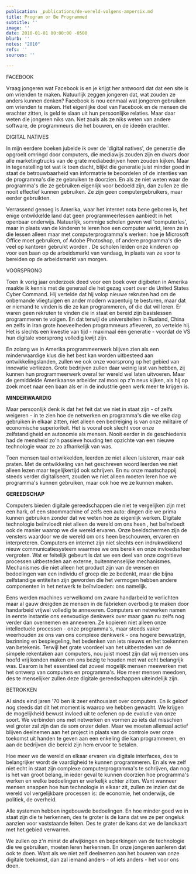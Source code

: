 ```yaml
---
publication: _publications/de-wereld-volgens-ampersix.md
title: Program or Be Programmed
subtitle: ''
image: ''
date: 2010-01-01 00:00:00 -0500
blurb: ''
notes: "2010"
refs: ''
sources: ''

---
```

FACEBOOK

Vraag jongeren wat Facebook is en je krijgt her antwoord dat dat een site is om vrienden te maken. Natuurlijk zeggen jongeren dat, wat zouden ze anders kunnen denken? Facebook is nou eenmaal wat jongeren gebruiken om vrienden te maken. Het eigenlijke doel van Facebook en de mensen die erachter zitten, is geld te slaan uit hun persoonlijke relaties. Maar daar weten die jongeren niks van. Net zoals als ze niks weten van andere software, de programmeurs die het bouwen, en de ideeën erachter.

DIGITAL NATIVES

In mijn eerdere boeken jubelde ik over de 'digital natives', de generatie die opgroeit omringd door computers, die mediawijs zouden zijn en dwars door alle marketingtrucks van de grate mediabedrijven heen zouden kijken. Maar in tegenstelling tot wat ik toen dacht, blijkt die generatie juist minder goed in staat de betrouwbaarheid van informatrie te beoordelen of de intenties van de programma's die ze gebruiken te doorzien. En als ze niet weten waar de programma's die ze gebruiken eigenlijk voor bedoeld zijn, dan zullen ze die nooit effectief kunnen gebruiken. Ze zijn geen computergebruikers, maar eerder gebruikten.

Verrassend genoeg is Amerika, waar het internet nota bene geboren is, het enige ontwikkelde land dat geen programmeerlessen aanbiedt in het openbaar onderwijs. Natuurlijk, sommige scholen geven wel 'computerles', maar in plaats van de kinderen te leren hoe een computer werkt, leren ze in die lessen alleen maar met computerprogramma's werken: hoe je Microsoft Office moet gebruiken, of Adobe Photoshop, of andere programma's die veel op kantoren gebruikt worden . De scholen leiden onze kinderen op voor een baan op de arbeidsmarkt van vandaag, in plaats van ze voor te bereiden op de arbeidsmarkt van morgen.

VOORSPRONG

Toen ik vorig jaar onderzoek deed voor een boek over digibeten in Amerika maakte ik kennis met de generaal die het gezag voert over de United States Cyber Command. Hij vertelde dat hij volop nieuwe rekruten had om de onbemande vliegtuigen en ander modern wapentuig te besturen, maar dat er niemand te vinden is die ze kan programmeren, of die dat wil leren. Er waren geen rekruten te vinden die in staat en bereid zijn basislessen programmeren te volgen. En dat terwijl de universiteiten in Rusland, China en zelfs in Iran grote hoeveelheden programmeurs afleveren, zo vertelde hij. Het is slechts een kwestie van tijd - maximaal één generatie - voordat de VS hun digitale voorsprong volledig kwijt zijn.

En zolang we in Amerika programmeerwerk blijven zien als een minderwaardige klus die het best kan worden uitbesteed aan ontwikkelingslanden, zullen we ook onze voorsprong op het gebied van innovatie verliezen. Grote bedrijven zullen daar weinig last van hebben, zij kunnen hun programmeerwerk overal ter wereld wel laten uitvoeren. Maar de gemiddelde Amerikaanse arbeider zal mooi op z'n neus kijken, als hij op zoek moet naar een baan als er in de industrie geen werk meer te krijgen is.

**MINDERWAARDIG**

Maar persoonlijk denk ik dat het feit dat we niet in staat zijn - of zelfs weigeren - in te zien hoe de netwerken en programma's die we elke dag gebruiken in elkaar zitten, niet alleen een bedreiging is van onze militaire of economische superioriteit. Het is vooral ook slecht voor onze zelfstandigheid en autonomie als mensen. Nooit eerder in de geschiedenis had de mensheid zo'n passieve houding ten opzichte van een nieuwe technologie waar ze zo afhankelijk van was.

Toen mensen taal ontwikkelden, leerden ze niet alleen luisteren, maar oak praten. Met de ontwikkeling van het geschreven woord leerden we niet alleen lezen maar tegelijkertijd ook schrijven. En nu onze maatschappij steeds verder digitaliseert, zouden we niet alleen moeten leren hoe we programma's kunnen gebruiken, maar ook hoe we ze kunnen maken.

**GEREEDSCHAP**

Computers bieden digitale gereedschappen die niet te vergelijken zijn met een hark, of een stoommachine of zelfs een auto: dingen die we prima kunnen gebruiken zonder dat we weten hoe ze eigenlijk werken. Digitale technologie beïnvloedt niet alleen de wereld om ons heen , het beïnvloedt ook de manier waarop we die wereld ervaren. Onze beeldschermen zijn de vensters waardoor we de wereld om ons heen beschouwen, ervaren en interpreteren. Computers en internet zijn niet slechts een indrukwekkend nieuw communicatiesysteem waarmee we ons bereik en onze invloedssfeer vergroten. Wat er feitelijk gebeurt is dat we een deel van onze cognitieve processen uitbesteden aan externe, buitenmenselijke mechanismes. Mechanismes die niet alleen het product zijn van de wensen en bedoelingen van een individu of groep die ze bedenkt, maar die bijna zelfstandige entiteiten zijn geworden die het vermogen hebben andere componenten in het netwerk te beïnvloeden: ons namelijk.

Eens werden machines verwelkomd om zware handarbeid te verlichten maar al gauw dreigden ze mensen in de fabrieken overbodig te maken door handarbeid vrijwel volledig te annexeren. Computers en netwerken namen in eerste instantie ons eenvoudige denkwerk over maar gaan nu zelfs nog verder dan overnemen en annexeren. Ze kopieren niet alleen onze intellectuele processen - onze programma's, maar steeds vaker weerhouden ze ons van ons complexe denkwerk - ons hogere bewustzijn, bezinning en bespiegeling, het bedenken van iets nieuws en het toekennen van betekenis. Terwijl het grate voordeel van het uitbesteden van de simpele rekentaken aan computers, nou juist moest zijn dat wij mensen ons hoofd vrij konden maken om ons bezig te houden met wat echt belangrijk was. Daarom is het essentieel dat zoveel mogelijk mensen meewerken met het ontwerp van computers en programma's. Hoe meer mensen meedoen, des te menselijker zullen deze digitale gereedschappen uiteindelijk zijn.

BETROKKEN

Al sinds eind jaren '70 ben ik zeer enthousiast over computers. En ik geloof nog steeds dat dit het moment is waarop we hebben gewacht. We krijgen de mogelijkheid bewust invloed uit te oefenen op de evolutie van onze soort. We verbinden ons met netwerken en vormen zo iets dat misschien wel groter zal zijn dan de som onzer delen. Maar we moeten allemaal actief blijven deelnemen aan het project in plaats van de controle over onze toekomst uit handen te geven aan een enkeling die kan programmeren, en aan de bedrijven die bereid zijn hem ervoor te betalen.

Hoe meer we de wereld en elkaar ervaren via digitale interfaces, des te belangrijker wordt de vaardigheid te kunnen programmeren. En als we zelf niet echt in staat zijn complexe computerprogramma's te schrijven, dan nog is het van groot belang, in ieder geval te kunnen doorzien hoe programma's werken en welke bedoelingen er werkelijk achter zitten. Want wanneer mensen snappen hoe hun technologie in elkaar zit, zullen ze inzien dat de wereld vol vergelijkbare processen is: de economie, het onderwijs, de politiek, de overheid.

Alle systemen hebben ingebouwde bedoelingen. En hoe minder goed we in staat zijn die te herkennen, des te groter is de kans dat we ze per ongeluk aanzien voor vaststaande feiten. Des te grater de kans dat we de landkaart met het gebied verwarren.

We zullen op z'n minst de afwijkingen en beperkingen van de technologie die we gebruiken, moeten leren herkennen. En onze jongeren aanleren dat ook te doen. Want als we niet zelf deelnemen aan het bouwen van onze digitale toekomst, dan zal iemand anders - of iets anders - het voor ons doen.